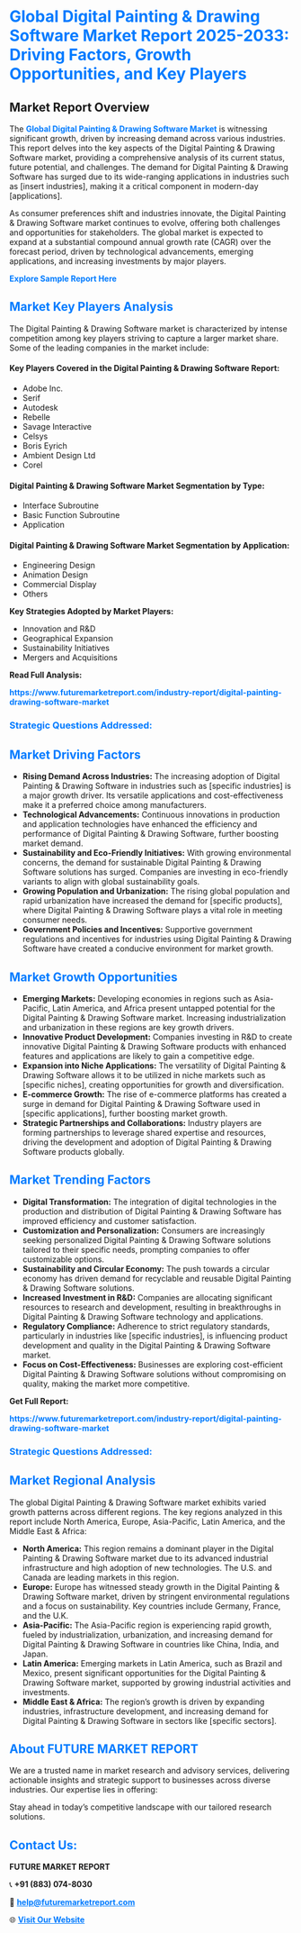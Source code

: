 <h1 style="color: #007BFF;">Global Digital Painting & Drawing Software Market Report 2025-2033: Driving Factors, Growth Opportunities, and Key Players</h1>

<section id="overview">
<h2>Market Report Overview</h2>
<p>The <a href="https://www.futuremarketreport.com/industry-report/digital-painting-drawing-software-market" style="color: #007BFF; text-decoration: none;"><strong>Global Digital Painting & Drawing Software Market</strong></a> is witnessing significant growth, driven by increasing demand across various industries. This report delves into the key aspects of the Digital Painting & Drawing Software market, providing a comprehensive analysis of its current status, future potential, and challenges. The demand for Digital Painting & Drawing Software has surged due to its wide-ranging applications in industries such as [insert industries], making it a critical component in modern-day [applications].</p>
<p>As consumer preferences shift and industries innovate, the Digital Painting & Drawing Software market continues to evolve, offering both challenges and opportunities for stakeholders. The global market is expected to expand at a substantial compound annual growth rate (CAGR) over the forecast period, driven by technological advancements, emerging applications, and increasing investments by major players.</p>
</section>

<section id="overview">
<p><a href="https://www.futuremarketreport.com/request-sample/reportId=59069" style="color: #007BFF; text-decoration: none;"><strong>Explore Sample Report Here</strong></a></p>
</section>

<section id="key-players">
<h2 style="color: #007BFF;">Market Key Players Analysis</h2>
<p>The Digital Painting & Drawing Software market is characterized by intense competition among key players striving to capture a larger market share. Some of the leading companies in the market include:</p>
<h4>Key Players Covered in the Digital Painting & Drawing Software Report:</h4>
<ul><li>Adobe Inc.</li><li>Serif</li><li>Autodesk</li><li>Rebelle</li><li>Savage Interactive</li><li>Celsys</li><li>Boris Eyrich</li><li>Ambient Design Ltd</li><li>Corel</li></ul>
<h4>Digital Painting & Drawing Software Market Segmentation by Type:</h4>
<ul><li>Interface Subroutine</li><li>Basic Function Subroutine</li><li>Application</li></ul>

<h4>Digital Painting & Drawing Software Market Segmentation by Application:</h4>
<ul><li>Engineering Design</li><li>Animation Design</li><li>Commercial Display</li><li>Others</li></ul>
<p><strong>Key Strategies Adopted by Market Players:</strong></p>
<ul>
<li>Innovation and R&D</li>
<li>Geographical Expansion</li>
<li>Sustainability Initiatives</li>
<li>Mergers and Acquisitions</li>
</ul>
</section>

<section>
<p><strong>Read Full Analysis: </strong></p><a href="https://www.futuremarketreport.com/industry-report/digital-painting-drawing-software-market" style="color: #007BFF; text-decoration: none;"><strong>https://www.futuremarketreport.com/industry-report/digital-painting-drawing-software-market</strong></a>
<h3 style="color: #007BFF;">Strategic Questions Addressed:</h3>
</section>

<section id="driving-factors">
<h2 style="color: #007BFF;">Market Driving Factors</h2>
<ul>
<li><strong>Rising Demand Across Industries:</strong> The increasing adoption of Digital Painting & Drawing Software in industries such as [specific industries] is a major growth driver. Its versatile applications and cost-effectiveness make it a preferred choice among manufacturers.</li>
<li><strong>Technological Advancements:</strong> Continuous innovations in production and application technologies have enhanced the efficiency and performance of Digital Painting & Drawing Software, further boosting market demand.</li>
<li><strong>Sustainability and Eco-Friendly Initiatives:</strong> With growing environmental concerns, the demand for sustainable Digital Painting & Drawing Software solutions has surged. Companies are investing in eco-friendly variants to align with global sustainability goals.</li>
<li><strong>Growing Population and Urbanization:</strong> The rising global population and rapid urbanization have increased the demand for [specific products], where Digital Painting & Drawing Software plays a vital role in meeting consumer needs.</li>
<li><strong>Government Policies and Incentives:</strong> Supportive government regulations and incentives for industries using Digital Painting & Drawing Software have created a conducive environment for market growth.</li>
</ul>
</section>

<section id="growth-opportunities">
<h2 style="color: #007BFF;">Market Growth Opportunities</h2>
<ul>
<li><strong>Emerging Markets:</strong> Developing economies in regions such as Asia-Pacific, Latin America, and Africa present untapped potential for the Digital Painting & Drawing Software market. Increasing industrialization and urbanization in these regions are key growth drivers.</li>
<li><strong>Innovative Product Development:</strong> Companies investing in R&D to create innovative Digital Painting & Drawing Software products with enhanced features and applications are likely to gain a competitive edge.</li>
<li><strong>Expansion into Niche Applications:</strong> The versatility of Digital Painting & Drawing Software allows it to be utilized in niche markets such as [specific niches], creating opportunities for growth and diversification.</li>
<li><strong>E-commerce Growth:</strong> The rise of e-commerce platforms has created a surge in demand for Digital Painting & Drawing Software used in [specific applications], further boosting market growth.</li>
<li><strong>Strategic Partnerships and Collaborations:</strong> Industry players are forming partnerships to leverage shared expertise and resources, driving the development and adoption of Digital Painting & Drawing Software products globally.</li>
</ul>
</section>

<section id="trending-factors">
<h2 style="color: #007BFF;">Market Trending Factors</h2>
<ul>
<li><strong>Digital Transformation:</strong> The integration of digital technologies in the production and distribution of Digital Painting & Drawing Software has improved efficiency and customer satisfaction.</li>
<li><strong>Customization and Personalization:</strong> Consumers are increasingly seeking personalized Digital Painting & Drawing Software solutions tailored to their specific needs, prompting companies to offer customizable options.</li>
<li><strong>Sustainability and Circular Economy:</strong> The push towards a circular economy has driven demand for recyclable and reusable Digital Painting & Drawing Software solutions.</li>
<li><strong>Increased Investment in R&D:</strong> Companies are allocating significant resources to research and development, resulting in breakthroughs in Digital Painting & Drawing Software technology and applications.</li>
<li><strong>Regulatory Compliance:</strong> Adherence to strict regulatory standards, particularly in industries like [specific industries], is influencing product development and quality in the Digital Painting & Drawing Software market.</li>
<li><strong>Focus on Cost-Effectiveness:</strong> Businesses are exploring cost-efficient Digital Painting & Drawing Software solutions without compromising on quality, making the market more competitive.</li>
</ul>
</section>

<section>
<p><strong>Get Full Report: </strong></p><a href="https://www.futuremarketreport.com/industry-report/digital-painting-drawing-software-market" style="color: #007BFF; text-decoration: none;"><strong>https://www.futuremarketreport.com/industry-report/digital-painting-drawing-software-market</strong></a>
<h3 style="color: #007BFF;">Strategic Questions Addressed:</h3>
</section>


<section id="regional-analysis">
<h2 style="color: #007BFF;">Market Regional Analysis</h2>
<p>The global Digital Painting & Drawing Software market exhibits varied growth patterns across different regions. The key regions analyzed in this report include North America, Europe, Asia-Pacific, Latin America, and the Middle East & Africa:</p>
<ul>
<li><strong>North America:</strong> This region remains a dominant player in the Digital Painting & Drawing Software market due to its advanced industrial infrastructure and high adoption of new technologies. The U.S. and Canada are leading markets in this region.</li>
<li><strong>Europe:</strong> Europe has witnessed steady growth in the Digital Painting & Drawing Software market, driven by stringent environmental regulations and a focus on sustainability. Key countries include Germany, France, and the U.K.</li>
<li><strong>Asia-Pacific:</strong> The Asia-Pacific region is experiencing rapid growth, fueled by industrialization, urbanization, and increasing demand for Digital Painting & Drawing Software in countries like China, India, and Japan.</li>
<li><strong>Latin America:</strong> Emerging markets in Latin America, such as Brazil and Mexico, present significant opportunities for the Digital Painting & Drawing Software market, supported by growing industrial activities and investments.</li>
<li><strong>Middle East & Africa:</strong> The region’s growth is driven by expanding industries, infrastructure development, and increasing demand for Digital Painting & Drawing Software in sectors like [specific sectors].</li>
</ul>
</section>

<footer>
<h2 style="color: #007BFF;">About FUTURE MARKET REPORT</h2>
<p>We are a trusted name in market research and advisory services, delivering actionable insights and strategic support to businesses across diverse industries. Our expertise lies in offering:</p>

<p>Stay ahead in today’s competitive landscape with our tailored research solutions.</p>

<h2 style="color: #007BFF;">Contact Us:</h2>
<p><strong>FUTURE MARKET REPORT</strong></p>
<p>📞 <strong>+91 (883) 074-8030</strong></p>
<p>📧 <strong><a href="mailto:help@futuremarketreport.com" style="color: #007BFF;">help@futuremarketreport.com</a></strong></p>
<p>🌐 <strong><a href="https://www.futuremarketreport.com/" style="color: #007BFF;">Visit Our Website</a></strong></p>
</footer>